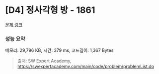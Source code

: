 # [D4] 정사각형 방 - 1861 

[문제 링크](https://swexpertacademy.com/main/code/problem/problemDetail.do?contestProbId=AV5LtJYKDzsDFAXc) 

### 성능 요약

메모리: 29,796 KB, 시간: 379 ms, 코드길이: 1,367 Bytes



> 출처: SW Expert Academy, https://swexpertacademy.com/main/code/problem/problemList.do